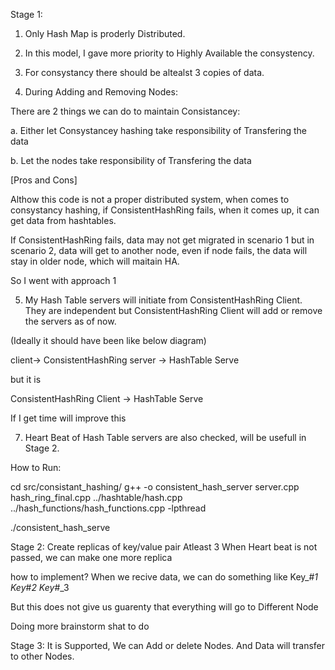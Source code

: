
Stage 1:
1. Only Hash Map is proderly Distributed.

2. In this model, I gave more priority to Highly Available the consystency.

3. For consystancy there should be altealst 3 copies of data.

4. During Adding and Removing Nodes:

There are 2 things we can do to maintain Consistancey:

a. Either let Consystancey hashing take responsibility of Transfering the data

b. Let the nodes take responsibility of Transfering the data

[Pros and Cons]

Althow this code is not a proper distributed system, when comes to consystancy hashing, if ConsistentHashRing fails, when it comes up, it can get data from hashtables.

If ConsistentHashRing fails, data may not get migrated in scenario 1
but in scenario 2, data will get to another node, even if node fails, the data will stay in older node, which will maitain HA.

So I went with approach 1

5. My Hash Table servers will initiate from ConsistentHashRing Client.
They are independent but ConsistentHashRing Client will add or remove the servers as of now.

(Ideally it should have been like below diagram)

client-> ConsistentHashRing server -> HashTable Serve

but it is

ConsistentHashRing Client -> HashTable Serve

If I get time will improve this

7. Heart Beat of Hash Table servers are also checked, will be usefull in Stage 2.



How to Run:

cd src/consistant_hashing/
g++ -o consistent_hash_server server.cpp hash_ring_final.cpp ../hashtable/hash.cpp ../hash_functions/hash_functions.cpp -lpthread

./consistent_hash_serve


Stage 2:
Create replicas of key/value pair
Atleast 3
When Heart beat is not passed, we can make one more replica

how to implement?
When we recive data, we can do something like
Key_#_1
Key_#_2
Key_#_3

But this does not give us guarenty that everything will go to Different Node

Doing more brainstorm shat to do

Stage 3: 
It is Supported, We can Add or delete Nodes.
And Data will transfer to other Nodes.



